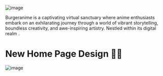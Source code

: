 ![image](https://github.com/amadich/BURGERANIME/assets/74735976/6037fbdf-989d-495b-965d-a26450f8e86f)

Burgeranime is a captivating virtual sanctuary where anime enthusiasts embark on an exhilarating journey through a world of vibrant storytelling, boundless creativity, and awe-inspiring artistry. Nestled within its digital realm .
# New Home Page Design 🐱‍👤
![image](https://github.com/amadich/BURGERANIME/assets/74735976/cd1dc440-4d9c-4fa1-84be-7c8f6c193777)
